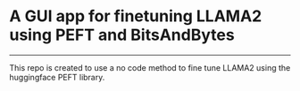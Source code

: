 # A GUI app for finetuning LLAMA2 using PEFT and BitsAndBytes

---

This repo is created to use a no code method to fine tune LLAMA2 using the huggingface PEFT library.
